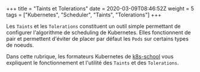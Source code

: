 +++
title = "Taints et Tolerations"
date = 2020-03-09T08:46:52Z
weight = 5
tags = ["Kubernetes", "Scheduler", "Taints", "Tolerations"]
+++

Les  `Taints` et les `Tolerations` constituent un outil simple permettant de configurer l'algorithme de scheduling de Kubernetes. Elles fonctionnent de pair et permettent d'éviter de placer par défaut les `Pods` sur certains types de noeuds.

Dans cette rubrique, les formateurs Kubernetes de [k8s-school](https://k8s-school.fr) vous expliquent le fonctionnement et l'utilité des `Taints` et des `Tolerations`.
